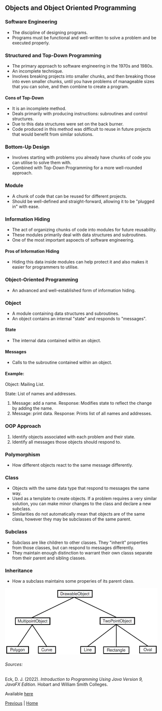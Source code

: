  
## Objects and Object Oriented Programming

### Software Engineering

- The discipline of designing programs.
- Programs must be functional and well-written to solve a problem and be executed properly.

### Structured and Top-Down Programming

- The primary approach to software engineering in the 1970s and 1980s.
- An incomplete technique.
- Involves breaking projects into smaller chunks, and then breaking those into even smaller chunks, until you have problems of manageable sizes that you can solve, and then combine to create a program.

#### Cons of Top-Down

- It is an incomplete method.
- Deals primarily with producing instructions: subroutines and control structures.
- Due to this data structures were set on the back burner.
- Code produced in this method was difficult to reuse in future projects that would benefit from similar solutions.

### Bottom-Up Design

- Involves starting with problems you already have chunks of code you can utilise to solve them with.
- Combined with Top-Down Programming for a more well-rounded approach.

### Module

- A chunk of code that can be reused for different projects.
- Should be well-defined and straight-forward, allowing it to be "plugged in" with ease.

### Information Hiding

- The act of organizing chunks of code into modules for future reusability.
- These modules primarily deal with data structures and subroutines.
- One of the most important aspoects of software engineering.

#### Pros of Information Hiding

- Hiding this data inside modules can help protect it and also makes it easier for programmers to utilise.

### Object-Oriented Programming

- An advanced and well-established form of information hiding.

### Object

- A module containing data structures and subroutines.
- An object contains an internal "state" and responds to "messages".

#### State

- The internal data contained within an object.

#### Messages

- Calls to the subroutine contained within an object.

#### Example:

Object: Mailing List.

State: List of names and addresses.

1. Message: add a name.
Response: Modifies state to reflect the change by adding the name.
2. Message: print data.
Response: Prints list of all names and addresses. 

### OOP Approach

1) Identify objects associated with each problem and their state.
2) Identify all messages those objects should respond to.

### Polymorphism

- How different objects react to the same message differently.

### Class

- Objects with the same data type that respond to messages the same way.
- Used as a template to create objects. If a problem requires a very similar solution, you can make minor changes to the class and declare a new subclass.
- Similarities do not automatically mean that objects are of the same class, however they may be subclasses of the same parent.

### Subclass

- Subclass are like children to other classes. They "inherit" properties from those classes, but can respond to messages differently.
- They maintain enough distinction to warrant their own classs separate from their parent and sibling classes.

### Inheritance

- How a subclass maintains some properies of its parent class.

![Class Hiearchy Diagram](/images/class-hierarchy-diagram.jpg)

###### Sources:

Eck, D. J. (2022). *Introduction to Programming Using Java Version 9, JavaFX Edition.* Hobart and William Smith Colleges.

Available [here](https://math.hws.edu/javanotes/?fbclid=IwAR3V0pxqmqNeSpasvbbVrx-RAylNmYW7yYnD2q8-1nJMHErQxynK27MNOhw)

[Previous](/topics/introduction-to-java-programming/fundamental-building-blocks.md) | [Home](/readme.md)